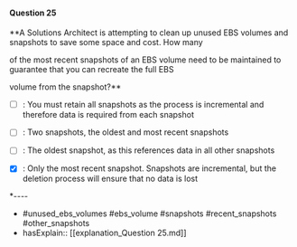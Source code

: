 #### Question  25

**A Solutions Architect is attempting to clean up unused EBS volumes and snapshots to save some space and cost. How many

of the most recent snapshots of an EBS volume need to be maintained to guarantee that you can recreate the full EBS

volume from the snapshot?**

- [ ] :  You must retain all snapshots as the process is incremental and therefore data is required from each snapshot

- [ ] :  Two snapshots, the oldest and most recent snapshots

- [ ] :  The oldest snapshot, as this references data in all other snapshots

- [x] :  Only the most recent snapshot. Snapshots are incremental, but the deletion process will ensure that no data is lost

*----

- #unused_ebs_volumes #ebs_volume #snapshots #recent_snapshots #other_snapshots
- hasExplain:: [[explanation_Question  25.md]]
